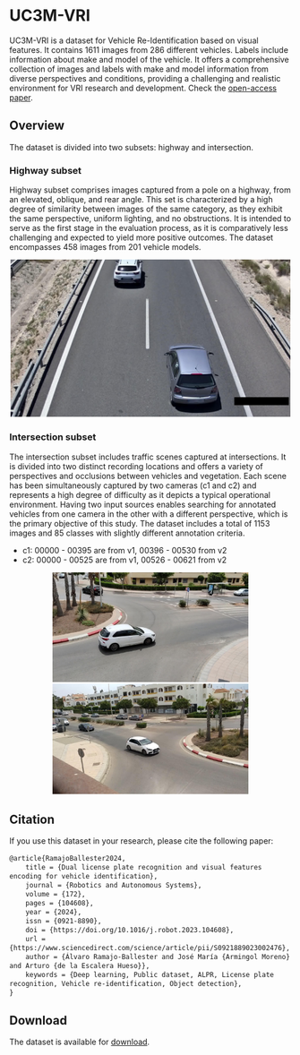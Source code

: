 # UC3M-VRI

UC3M-VRI is a dataset for Vehicle Re-Identification based on visual features. It contains 1611 images from 286 different vehicles. Labels include information about make and model of the vehicle. It offers a comprehensive collection of images and labels with make and model information from diverse perspectives and conditions, providing a challenging and realistic environment for VRI research and development. Check the [open-access paper](https://doi.org/10.1016/j.robot.2023.104608).

## Overview

The dataset is divided into two subsets: highway and intersection. 

### Highway subset

Highway subset comprises images captured from a pole on a highway, from an elevated, oblique, and rear angle. This set is characterized by a high degree of similarity between images of the same category, as they exhibit the same perspective, uniform lighting, and no obstructions. It is intended to serve as the first stage in the evaluation process, as it is comparatively less challenging and expected to yield more positive outcomes. The dataset encompasses 458 images from 201 vehicle models.

<p align='center'>
    <img src="sample/00009.jpg" alt="Highway dataset sample" width=500/>
</p>

### Intersection subset

The intersection subset includes traffic scenes captured at intersections. It is divided into two distinct recording locations and offers a variety of perspectives and occlusions between vehicles and vegetation. Each scene has been simultaneously captured by two cameras (c1 and c2) and represents a high degree of difficulty as it depicts a typical operational environment. Having two input sources enables searching for annotated vehicles from one camera in the other with a different perspective, which is the primary objective of this study. The dataset includes a total of 1153 images and 85 classes with slightly different annotation criteria.

- c1: 00000 - 00395 are from v1, 00396 - 00530 from v2
- c2: 00000 - 00525 are from v1, 00526 - 00621 from v2

<p align='center'>
    <img src="sample/00036.jpg" alt="Intersection dataset sample" width=350/>
    <img src="sample/00104.jpg" alt="Intersection dataset sample" width=350/>
</p>


## Citation

If you use this dataset in your research, please cite the following paper:

```
@article{RamajoBallester2024,
    title = {Dual license plate recognition and visual features encoding for vehicle identification},
    journal = {Robotics and Autonomous Systems},
    volume = {172},
    pages = {104608},
    year = {2024},
    issn = {0921-8890},
    doi = {https://doi.org/10.1016/j.robot.2023.104608},
    url = {https://www.sciencedirect.com/science/article/pii/S0921889023002476},
    author = {Álvaro Ramajo-Ballester and José María {Armingol Moreno} and Arturo {de la Escalera Hueso}},
    keywords = {Deep learning, Public dataset, ALPR, License plate recognition, Vehicle re-identification, Object detection},
}
```

## Download

The dataset is available for [download](https://doi.org/10.21950/MKWOEQ).